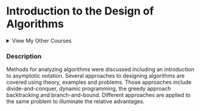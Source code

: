 # Introduction to the Design of Algorithms
<details>
<summary>View My Other Courses</summary>
<br/>
  
  1. [Programming I](https://github.com/ceeeztheday/school_work/tree/master/Programming%20I)
  2. [Programming II](https://github.com/ceeeztheday/school_work/tree/master/Programming%20II)
  3. [Data Structures](https://github.com/ceeeztheday/school_work/tree/master/Data%20Structures)
</details>

### Description
Methods for analyzing algorithms were discussed including an introduction to asymptotic notation. Several approaches to designing algorithms are covered using theory, examples and problems. Those approaches include divide-and-conquer, dynamic programming, the greedy approach backtracking and branch-and-bound. Different approaches are applied to the same problem to illuminate the relative advantages.
